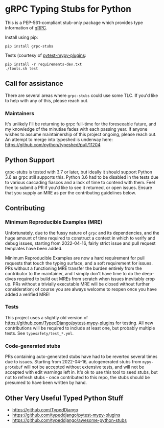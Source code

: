 gRPC Typing Stubs for Python
============================

This is a PEP-561-compliant stub-only package which provides type information of
[gRPC](https://grpc.io>).

Install using pip:

    pip install grpc-stubs


Tests (courtesy of [pytest-mypy-plugins](https://github.com/typeddjango/pytest-mypy-plugins>):

    pip install -r requirements-dev.txt
    ./tools.sh test


## Call for assistance

There are several areas where `grpc-stubs` could use some TLC. If you'd like to
help with any of this, please reach out.


### Maintainers

It's unlikely I'll be returning to grpc full-time for the foreseeable future,
and my knowledge of the minutiae fades with each passing year. If anyone wishes
to assume maintainership of this project ongoing, please reach out. An attempt to
merge into typeshed is underway here: https://github.com/python/typeshed/pull/11204


## Python Support

grpc-stubs is tested with 3.7 or later, but ideally it should support Python 3.6 as
grpc still supports this. Python 3.6 had to be disabled in the tests due to
various cascading fiascos and a lack of time to contend with them. Feel free
to submit a PR if you'd like to see it returned, or open issues. Ensure that
you supply an MRE as per the contributing guidelines below.


## Contributing

### Minimum Reproducible Examples (MRE)

Unfortunately, due to the fussy nature of `grpc` and its dependencies, and the
huge amount of time required to construct a context in which to verify and
debug issues, starting from 2022-04-16, fairly strict issue and pull request
templates have been added.

Minimum Reproducible Examples are now a hard requirement for pull requests that
touch the typing surface, and a soft requirement for issues. PRs without a
functioning MRE transfer the burden entirely from the contributor to the
maintainer, and I simply don't have time to do the deep-dives required to build
out MREs from scratch when issues inevitably crop up. PRs without a trivially
executable MRE will be closed without further consideration; of course you are
always welcome to reopen once you have added a verified MRE!


### Tests

This project uses a slightly old version of
https://github.com/TypedDjango/pytest-mypy-plugins for testing. All new
contributions will be required to include at least one, but probably multiple
tests. See `typesafety/test_*.yml`.


### Code-generated stubs

PRs containing auto-generated stubs have had to be reverted several times due
to issues. Starting from 2022-04-16, autogenerated stubs from `mypy-protobuf`
will not be accepted without extensive tests, and will not be accepted with
edit warnings left in. It's ok to use this tool to seed stubs, but not to
refresh stubs - once contributed to this repo, the stubs should be presumed to
have been written by hand.


## Other Very Useful Typed Python Stuff

- https://github.com/TypedDjango
- https://github.com/typeddjango/pytest-mypy-plugins
- https://github.com/typeddjango/awesome-python-stubs

